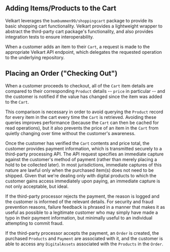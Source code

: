 ## Adding Items/Products to the Cart

Velkart leverages the `bumbummen99/shoppingcart` package to provide its basic
shopping cart functionality. Velkart provides a lightweight wrapper to abstract
the third-party cart package's functionality, and also provides
integration tests to ensure interoperability.

When a customer adds an item to their `Cart`, a request is made to the
appropriate Velkart API endpoint, which delegates the requested operation to the
underlying repository.

## Placing an Order ("Checking Out")

When a customer proceeds to checkout, all of the `Cart` item details are
compared to their corresponding `Product` details -- `price` in particular --
and the customer is notified if the value has changed since the item was added
to the `Cart`.

This comparison is necessary in order to avoid querying the `Product` record for
every item in the cart every time the `Cart` is retrieved. Avoiding these
queries improves performance (because the `Cart` can then be cached for read
operations), but it also prevents the price of an item in the `Cart` from
quietly changing over time without the customer's awareness.

Once the customer has verified the `Cart` contents and price total, the customer
provides payment information, which is transmitted securely to a third-party
processing API. The API request specifies an immediate capture against the
customer's method of payment (rather than merely placing a hold to be collected
later). In most jurisdictions, immediate captures of this nature are lawful only
when the purchased item(s) does not need to be shipped. Given that we're dealing
only with digital products to which the customer gains access immediately upon
paying, an immediate capture is not only acceptable, but ideal.

If the third-party processor rejects the payment, the reason is logged and the
customer is informed of the relevant details. For security and fraud prevention
reasons, failure feedback is phrased in a manner that makes it as useful as
possible to a legitimate customer who may simply have made a typo in their
payment information, but minimally useful to an individual attempting to commit
fraud.

If the third-party processor accepts the payment, an `Order` is created, the
purchased `Products` and `Payment` are associated with it, and the customer is
able to access any `DigitalAssets` associated with the `Products` in the
`Order`.